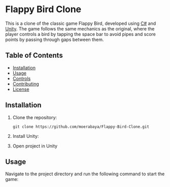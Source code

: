 # Flappy Bird Clone

This is a clone of the classic game Flappy Bird, developed using [C#](https://www.w3schools.com/cs/cs_intro.php) and [Unity](https://unity.com/). The game follows the same mechanics as the original, where the player controls a bird by tapping the space bar to avoid pipes and score points by passing through gaps between them.

## Table of Contents

- [Installation](#installation)
- [Usage](#usage)
- [Controls](#controls)
- [Contributing](#contributing)
- [License](#license)

## Installation

1. Clone the repository:

    ```
    git clone https://github.com/moerabaya/Flappy-Bird-Clone.git
    ```

2. Install Unity:
3. Open project in Unity

## Usage

Navigate to the project directory and run the following command to start the game:

